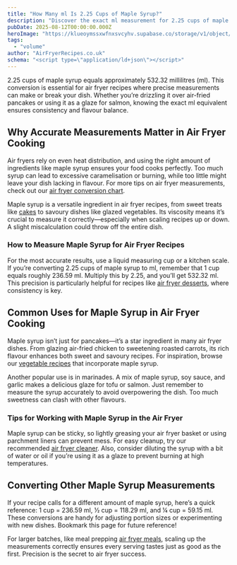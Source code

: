 ```yaml
---
title: "How Many ml Is 2.25 Cups of Maple Syrup?"
description: "Discover the exact ml measurement for 2.25 cups of maple syrup with our easy conversion guide—perfect for air fryer recipes!"
pubDate: 2025-08-12T00:00:00.000Z
heroImage: "https://klueoymssxwfnxsvcyhv.supabase.co/storage/v1/object/public/md/how-many-ml-is-225-cups-of-maple-syrup-0ae9bf07.webp"
tags:
  - "volume"
author: "AirFryerRecipes.co.uk"
schema: "<script type=\"application/ld+json\"></script>"
---
```


<p>2.25 cups of maple syrup equals approximately 532.32 millilitres (ml). This conversion is essential for air fryer recipes where precise measurements can make or break your dish. Whether you’re drizzling it over air-fried pancakes or using it as a glaze for salmon, knowing the exact ml equivalent ensures consistency and flavour balance.</p>

<h2>Why Accurate Measurements Matter in Air Fryer Cooking</h2>
<p>Air fryers rely on even heat distribution, and using the right amount of ingredients like maple syrup ensures your food cooks perfectly. Too much syrup can lead to excessive caramelisation or burning, while too little might leave your dish lacking in flavour. For more tips on air fryer measurements, check out our <a href=https://www.airfryerrecipe.co.uk/air-fryer-conversion-chart>air fryer conversion chart</a>.</p>
<p>Maple syrup is a versatile ingredient in air fryer recipes, from sweet treats like <a href=https://www.airfryerrecipe.co.uk/recipe-category/cakes>cakes</a> to savoury dishes like glazed vegetables. Its viscosity means it’s crucial to measure it correctly—especially when scaling recipes up or down. A slight miscalculation could throw off the entire dish.</p>

<h3>How to Measure Maple Syrup for Air Fryer Recipes</h3>
<p>For the most accurate results, use a liquid measuring cup or a kitchen scale. If you’re converting 2.25 cups of maple syrup to ml, remember that 1 cup equals roughly 236.59 ml. Multiply this by 2.25, and you’ll get 532.32 ml. This precision is particularly helpful for recipes like <a href=https://www.airfryerrecipe.co.uk/recipes>air fryer desserts</a>, where consistency is key.</p>

<h2>Common Uses for Maple Syrup in Air Fryer Cooking</h2>
<p>Maple syrup isn’t just for pancakes—it’s a star ingredient in many air fryer dishes. From glazing air-fried chicken to sweetening roasted carrots, its rich flavour enhances both sweet and savoury recipes. For inspiration, browse our <a href=https://www.airfryerrecipe.co.uk/recipe-category/vegetables>vegetable recipes</a> that incorporate maple syrup.</p>
<p>Another popular use is in marinades. A mix of maple syrup, soy sauce, and garlic makes a delicious glaze for tofu or salmon. Just remember to measure the syrup accurately to avoid overpowering the dish. Too much sweetness can clash with other flavours.</p>

<h3>Tips for Working with Maple Syrup in the Air Fryer</h3>
<p>Maple syrup can be sticky, so lightly greasing your air fryer basket or using parchment liners can prevent mess. For easy cleanup, try our recommended <a href=https://www.airfryerrecipe.co.uk/air-fryer-cleaner>air fryer cleaner</a>. Also, consider diluting the syrup with a bit of water or oil if you’re using it as a glaze to prevent burning at high temperatures.</p>

<h2>Converting Other Maple Syrup Measurements</h2>
<p>If your recipe calls for a different amount of maple syrup, here’s a quick reference: 1 cup = 236.59 ml, ½ cup = 118.29 ml, and ¼ cup = 59.15 ml. These conversions are handy for adjusting portion sizes or experimenting with new dishes. Bookmark this page for future reference!</p>
<p>For larger batches, like meal prepping <a href=https://www.airfryerrecipe.co.uk/recipe-category/meal-prep>air fryer meals</a>, scaling up the measurements correctly ensures every serving tastes just as good as the first. Precision is the secret to air fryer success.</p>